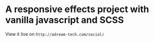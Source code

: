 # A responsive effects project with vanilla javascript and SCSS

View it live on `http://adream-tech.com/social/`
